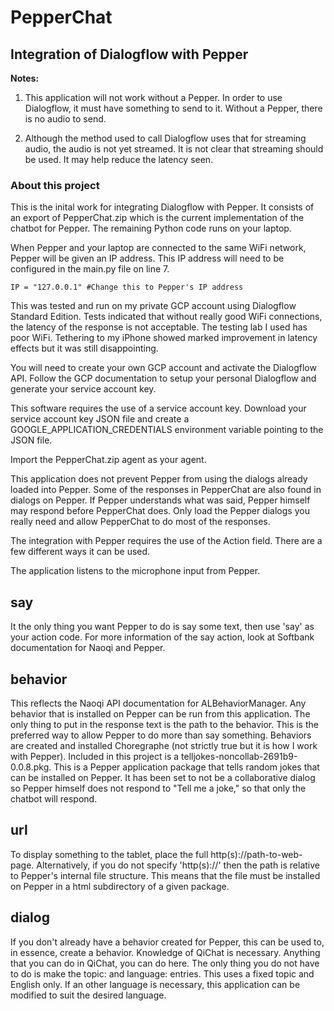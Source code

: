 # PepperChat
## Integration of Dialogflow with Pepper

**Notes:** 
1. This application will not work without a Pepper. In order to use
Dialogflow, it must have something to send to it. Without a Pepper, there is no
audio to send.

2. Although the method used to call Dialogflow uses that for streaming audio,
the audio is not yet streamed. It is not clear that streaming should be used. It
may help reduce the latency seen.

### About this project

This is the inital work for integrating Dialogflow with Pepper. It consists of
an export of PepperChat.zip which is the current implementation of the chatbot
for Pepper. The remaining Python code runs on your laptop.

When Pepper and your laptop are connected to the same WiFi network, Pepper will
be given an IP address. This IP address will need to be configured in the
main.py file on line 7.
```
IP = "127.0.0.1" #Change this to Pepper's IP address
```

This was tested and run on my private GCP account using Dialogflow Standard
Edition. Tests indicated that without really good WiFi connections, the latency
of the response is not acceptable. The testing lab I used has poor WiFi. Tethering 
to my iPhone showed marked improvement in latency effects but it was still disappointing.

You will need to create your own GCP account and activate the Dialogflow API. Follow
the GCP documentation to setup your personal Dialogflow and generate your service account
key.

This software requires the use of a service account key. Download your service
account key JSON file and create a GOOGLE_APPLICATION_CREDENTIALS environment
variable pointing to the JSON file.

Import the PepperChat.zip agent as your agent.

This application does not prevent Pepper from using the dialogs already loaded
into Pepper. Some of the responses in PepperChat are also found in dialogs on
Pepper. If Pepper understands what was said, Pepper himself may respond before
PepperChat does. Only load the Pepper dialogs you really need and allow
PepperChat to do most of the responses.

The integration with Pepper requires the use of the Action field. There are a
few different ways it can be used.

The application listens to the microphone input from Pepper.

## say
It the only thing you want Pepper to do is say some text, then use 'say' as your
action code. For more information of the say action, look at Softbank
documentation for Naoqi and Pepper.

## behavior
This reflects the Naoqi API documentation for ALBehaviorManager. Any behavior
that is installed on Pepper can be run from this application. The only thing
to put in the response text is the path to the behavior. This is the preferred
way to allow Pepper to do more than say something. Behaviors are created and
installed Choregraphe (not strictly true but it is how I work with Pepper).
Included in this project is a telljokes-noncollab-2691b9-0.0.8.pkg. This is a
Pepper application package that tells random jokes that can be installed on
Pepper. It has been set to not be a collaborative dialog so Pepper himself does
not respond to "Tell me a joke," so that only the chatbot will respond.

## url
To display something to the tablet, place the full http(s)://path-to-web-page.
Alternatively, if you do not specify 'http(s)://' then the path is relative to
Pepper's internal file structure. This means that the file must be installed on
Pepper in a html subdirectory of a given package.

## dialog
If you don't already have a behavior created for Pepper, this can be used to, in
essence, create a behavior. Knowledge of QiChat is necessary. Anything that you
can do in QiChat, you can do here. The only thing you do not have to do is make
the topic: and language: entries. This uses a fixed topic and English only. If
an other language is necessary, this application can be modified to suit the 
desired language.
